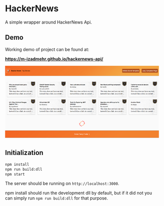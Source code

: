 
# HackerNews
A simple wrapper around HackerNews Api. 

## Demo

Working demo of project can be found at: 

**https://m-izadmehr.github.io/hackernews-api/**

![HackerNews HackerNews](https://raw.githubusercontent.com/M-Izadmehr/hackernews-api/master/projectView.jpg)
## Initialization

```Shell
npm install
npm run build:dll
npm start
```
The server should be running on `http://localhost:3000`.

npm install should run the development dll by default, but if it did not you
can simply run `npm run build:dll` for that purpose.

